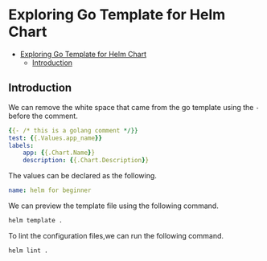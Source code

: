 # Exploring Go Template for Helm Chart

<!--toc:start-->

- [Exploring Go Template for Helm Chart](#exploring-go-template-for-helm-chart)
  - [Introduction](#introduction)
  <!--toc:end-->

## Introduction

We can remove the white space that came from the go template using the `-`
before the comment.

```yaml
{{- /* this is a golang comment */}}
test: {{.Values.app_name}}
labels:
    app: {{.Chart.Name}}
    description: {{.Chart.Description}}
```

The values can be declared as the following.

```yaml
name: helm for beginner
```

We can preview the template file using the following command.

```bash
helm template .
```

To lint the configuration files,we can run the following command.

```bash
helm lint .
```
